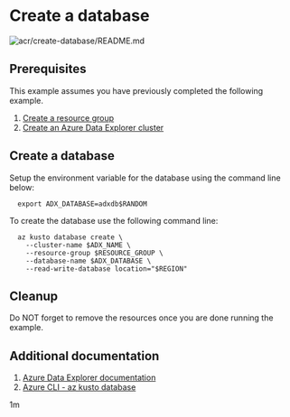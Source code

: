 
# Create a database

![acr/create-database/README.md](https://github.com/Azure-Samples/java-on-azure-examples/workflows/adx/create-database/README.md/badge.svg)

## Prerequisites

This example assumes you have previously completed the following example.

1. [Create a resource group](../../group/create/README.md)
1. [Create an Azure Data Explorer cluster](../create/README.md)

## Create a database

<!-- workflow.cron(0 6 * * 2) -->
<!-- workflow.include(../../group/create/README.md) -->
<!-- workflow.include(../create/README.md) -->

Setup the environment variable for the database using the command
line below:

<!-- workflow.skip() -->
```shell
  export ADX_DATABASE=adxdb$RANDOM
```

To create the database use the following command line:

<!-- worfklow.skip() -->
```shell
  az kusto database create \
    --cluster-name $ADX_NAME \
    --resource-group $RESOURCE_GROUP \
    --database-name $ADX_DATABASE \
    --read-write-database location="$REGION"
```

<!-- workflow.run() 

  if [[ -z $ADX_DATABASE ]]; then
    export ADX_DATABASE=adxdb$RANDOM
    az kusto database create \
      --cluster-name $ADX_NAME \
      --resource-group $RESOURCE_GROUP \
      --database-name $ADX_DATABASE \
      --read-write-database location="$REGION"
  fi

  -->

## Cleanup

<!-- workflow.directOnly()

  export RESULT=$(az kusto database show --cluster-name $ADX_NAME \
    --database-name $ADX_DATABASE --resource-group $RESOURCE_GROUP \
    --output tsv --query provisioningState)
  az group delete --name $RESOURCE_GROUP --yes || true
  if [[ "$RESULT" != Succeeded ]]; then
    echo "Failed to create database $ADX_DATABASE"
    exit 1
  fi

  -->

Do NOT forget to remove the resources once you are done running the example.

## Additional documentation

1. [Azure Data Explorer documentation](https://docs.microsoft.com/azure/data-explorer/)
1. [Azure CLI - az kusto database](https://docs.microsoft.com/cli/azure/kusto/database)

1m
